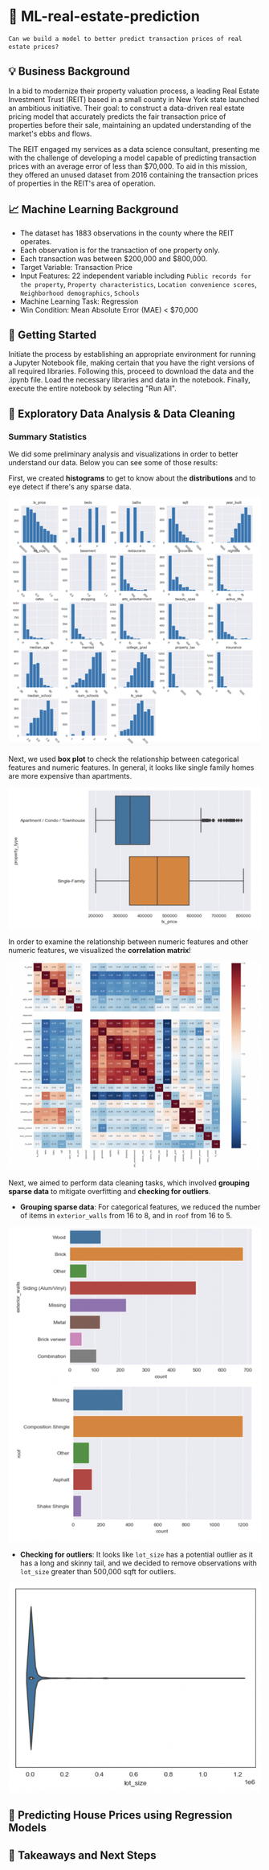 # 🏡 ML-real-estate-prediction

```
Can we build a model to better predict transaction prices of real estate prices?
```

## 💡 Business Background

In a bid to modernize their property valuation process, a leading Real Estate Investment Trust (REIT) based in a small county in New York state launched an ambitious initiative. Their goal: to construct a data-driven real estate pricing model that accurately predicts the fair transaction price of properties before their sale, maintaining an updated understanding of the market's ebbs and flows.

The REIT engaged my services as a data science consultant, presenting me with the challenge of developing a model capable of predicting transaction prices with an average error of less than $70,000. To aid in this mission, they offered an unused dataset from 2016 containing the transaction prices of properties in the REIT's area of operation.

## 📈 Machine Learning Background

* The dataset has 1883 observations in the county where the REIT operates.
* Each observation is for the transaction of one property only.
* Each transaction was between $200,000 and $800,000.
* Target Variable: Transaction Price
* Input Features: 22 independent variable including `Public records for the property`, `Property characteristics`, `Location convenience scores`, `Neighborhood demographics`, `Schools`
* Machine Learning Task: Regression
* Win Condition: Mean Absolute Error (MAE) < $70,000

## 🚀 Getting Started

Initiate the process by establishing an appropriate environment for running a Jupyter Notebook file, making certain that you have the right versions of all required libraries. Following this, proceed to download the data and the .ipynb file. Load the necessary libraries and data in the notebook. Finally, execute the entire notebook by selecting "Run All".

## 🎨 Exploratory Data Analysis & Data Cleaning

### Summary Statistics

We did some preliminary analysis and visualizations in order to better understand our data. Below you can see some of those results:

First, we created **histograms** to get to know about the **distributions** and to eye detect if there's any sparse data.

![Plot 1](plots/histogram.png)

Next, we used **box plot** to check the relationship between categorical features and numeric features. In general, it looks like single family homes are more expensive than apartments.

![Plot 2](plots/boxplot.png)

In order to examine the relationship between numeric features and other numeric features, we visualized the **correlation matrix**!

![Plot 3](plots/heatmap.png)

Next, we aimed to perform data cleaning tasks, which involved **grouping sparse data** to mitigate overfitting and **checking for outliers**. 

* **Grouping sparse data**: For categorical features, we reduced the number of items in `exterior_walls` from 16 to 8, and in `roof` from 16 to 5.

![Plot 4](plots/bar-plot-walls.png) 
![Plot 5](plots/bar-plot-roof.png)

* **Checking for outliers**: It looks like `lot_size` has a potential outlier as it has a long and skinny tail, and we decided to remove observations with `lot_size` greater than 500,000 sqft for outliers.

![Plot 6](plots/violin-plot-lotsize.png) 

## 🧵 Predicting House Prices using Regression Models

## 📍 Takeaways and Next Steps

